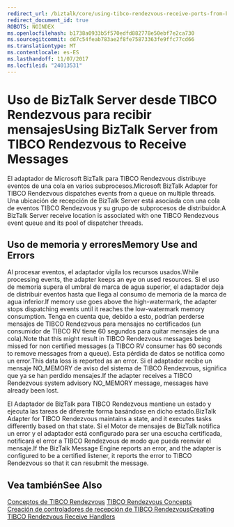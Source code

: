```yaml
---
redirect_url: /biztalk/core/using-tibco-rendezvous-receive-ports-from-biztalk-server/
redirect_document_id: true
ROBOTS: NOINDEX
ms.openlocfilehash: b1738a0933b5f570edfd882778e50ebf7e2ca730
ms.sourcegitcommit: dd7c54feab783ae2f8fe75873363fe9ffc77cd66
ms.translationtype: MT
ms.contentlocale: es-ES
ms.lasthandoff: 11/07/2017
ms.locfileid: "24013531"
---
```

# <a name="using-biztalk-server-from-tibco-rendezvous-to-receive-messages"></a><span data-ttu-id="01f78-101">Uso de BizTalk Server desde TIBCO Rendezvous para recibir mensajes</span><span class="sxs-lookup"><span data-stu-id="01f78-101">Using BizTalk Server from TIBCO Rendezvous to Receive Messages</span></span>
<span data-ttu-id="01f78-102">El adaptador de Microsoft BizTalk para TIBCO Rendezvous distribuye eventos de una cola en varios subprocesos.</span><span class="sxs-lookup"><span data-stu-id="01f78-102">Microsoft BizTalk Adapter for TIBCO Rendezvous dispatches events from a queue on multiple threads.</span></span> <span data-ttu-id="01f78-103">Una ubicación de recepción de BizTalk Server está asociada con una cola de eventos TIBCO Rendezvous y su grupo de subprocesos de distribuidor.</span><span class="sxs-lookup"><span data-stu-id="01f78-103">A BizTalk Server receive location is associated with one TIBCO Rendezvous event queue and its pool of dispatcher threads.</span></span>  
  
## <a name="memory-use-and-errors"></a><span data-ttu-id="01f78-104">Uso de memoria y errores</span><span class="sxs-lookup"><span data-stu-id="01f78-104">Memory Use and Errors</span></span>  
 <span data-ttu-id="01f78-105">Al procesar eventos, el adaptador vigila los recursos usados.</span><span class="sxs-lookup"><span data-stu-id="01f78-105">While processing events, the adapter keeps an eye on used resources.</span></span> <span data-ttu-id="01f78-106">Si el uso de memoria supera el umbral de marca de agua superior, el adaptador deja de distribuir eventos hasta que llega al consumo de memoria de la marca de agua inferior.</span><span class="sxs-lookup"><span data-stu-id="01f78-106">If memory use goes above the high-watermark, the adapter stops dispatching events until it reaches the low-watermark memory consumption.</span></span> <span data-ttu-id="01f78-107">Tenga en cuenta que, debido a esto, podrían perderse mensajes de TIBCO Rendezvous para mensajes no certificados (un consumidor de TIBCO RV tiene 60 segundos para quitar mensajes de una cola).</span><span class="sxs-lookup"><span data-stu-id="01f78-107">Note that this might result in TIBCO Rendezvous messages being missed for non certified messages (a TIBCO RV consumer has 60 seconds to remove messages from a queue).</span></span> <span data-ttu-id="01f78-108">Esta pérdida de datos se notifica como un error.</span><span class="sxs-lookup"><span data-stu-id="01f78-108">This data loss is reported as an error.</span></span> <span data-ttu-id="01f78-109">Si el adaptador recibe un mensaje NO_MEMORY de aviso del sistema de TIBCO Rendezvous, significa que ya se han perdido mensajes.</span><span class="sxs-lookup"><span data-stu-id="01f78-109">If the adapter receives a TIBCO Rendezvous system advisory NO_MEMORY message, messages have already been lost.</span></span>  
  
 <span data-ttu-id="01f78-110">El Adaptador de BizTalk para TIBCO Rendezvous mantiene un estado y ejecuta las tareas de diferente forma basándose en dicho estado.</span><span class="sxs-lookup"><span data-stu-id="01f78-110">BizTalk Adapter for TIBCO Rendezvous maintains a state, and it executes tasks differently based on that state.</span></span> <span data-ttu-id="01f78-111">Si el Motor de mensajes de BizTalk notifica un error y el adaptador está configurado para ser una escucha certificada, notificará el error a TIBCO Rendezvous de modo que pueda reenviar el mensaje.</span><span class="sxs-lookup"><span data-stu-id="01f78-111">If the BizTalk Message Engine reports an error, and the adapter is configured to be a certified listener, it reports the error to TIBCO Rendezvous so that it can resubmit the message.</span></span>  
  
## <a name="see-also"></a><span data-ttu-id="01f78-112">Vea también</span><span class="sxs-lookup"><span data-stu-id="01f78-112">See Also</span></span>  
 <span data-ttu-id="01f78-113">[Conceptos de TIBCO Rendezvous](../core/tibco-rendezvous-concepts.md) </span><span class="sxs-lookup"><span data-stu-id="01f78-113">[TIBCO Rendezvous Concepts](../core/tibco-rendezvous-concepts.md) </span></span>  
 [<span data-ttu-id="01f78-114">Creación de controladores de recepción de TIBCO Rendezvous</span><span class="sxs-lookup"><span data-stu-id="01f78-114">Creating TIBCO Rendezvous Receive Handlers</span></span>](../core/creating-tibco-rendezvous-receive-handlers.md)
